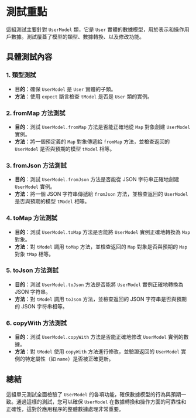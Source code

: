 # 測試重點

這組測試主要針對 `UserModel` 類，它是 `User` 實體的數據模型，用於表示和操作用戶數據。測試覆蓋了模型的類型、數據轉換、以及修改功能。

## 具體測試內容

### 1. 類型測試

- **目的**：確保 `UserModel` 是 `User` 實體的子類。
- **方法**：使用 `expect` 斷言檢查 `tModel` 是否是 `User` 類的實例。

### 2. fromMap 方法測試

- **目的**：測試 `UserModel.fromMap` 方法是否能正確地從 `Map` 對象創建 `UserModel` 實例。
- **方法**：將一個預定義的 `Map` 對象傳遞給 `fromMap` 方法，並檢查返回的 `UserModel` 是否與預期的模型 `tModel` 相等。

### 3. fromJson 方法測試

- **目的**：測試 `UserModel.fromJson` 方法是否能從 JSON 字符串正確地創建 `UserModel` 實例。
- **方法**：將一個 JSON 字符串傳遞給 `fromJson` 方法，並檢查返回的 `UserModel` 是否與預期的模型 `tModel` 相等。

### 4. toMap 方法測試

- **目的**：測試 `UserModel.toMap` 方法是否能將 `UserModel` 實例正確地轉換為 `Map` 對象。
- **方法**：對 `tModel` 調用 `toMap` 方法，並檢查返回的 `Map` 對象是否與預期的 `Map` 對象 `tMap` 相等。

### 5. toJson 方法測試

- **目的**：測試 `UserModel.toJson` 方法是否能將 `UserModel` 實例正確地轉換為 JSON 字符串。
- **方法**：對 `tModel` 調用 `toJson` 方法，並檢查返回的 JSON 字符串是否與預期的 JSON 字符串相等。

### 6. copyWith 方法測試

- **目的**：測試 `UserModel.copyWith` 方法是否能正確地修改 `UserModel` 實例的數據。
- **方法**：對 `tModel` 使用 `copyWith` 方法進行修改，並驗證返回的 `UserModel` 實例的特定屬性（如 `name`）是否被正確更新。

## 總結

這組單元測試全面檢驗了 `UserModel` 的各項功能，確保數據模型的行為與預期一致。通過這樣的測試，您可以確保 `UserModel` 在數據轉換和操作方面的可靠性和正確性，這對於應用程序的整體數據處理非常重要。
